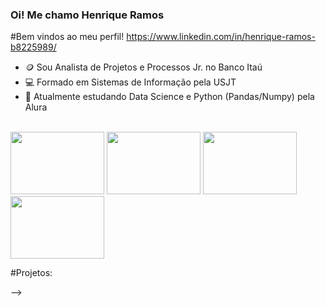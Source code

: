 ### Oi! Me chamo Henrique Ramos


#Bem vindos ao meu perfil!
https://www.linkedin.com/in/henrique-ramos-b8225989/

- 🪙 Sou Analista de Projetos e Processos Jr. no Banco Itaú
- 💻 Formado em Sistemas de Informação pela USJT
- 🌱 Atualmente estudando Data Science e Python (Pandas/Numpy) pela Alura


<div style="display: inline_block"><br>
<img height ="100" width="150" src="https://cdn.jsdelivr.net/gh/devicons/devicon/icons/python/python-original-wordmark.svg">
<img height ="100" width="150" src="https://cdn.jsdelivr.net/gh/devicons/devicon/icons/pandas/pandas-original-wordmark.svg" />
<img height ="100" width="150" src="https://cdn.jsdelivr.net/gh/devicons/devicon/icons/numpy/numpy-original-original.svg" />
<img height ="100" width="150" src="https://cdn.jsdelivr.net/gh/devicons/devicon/icons/pytorch/pytorch-original-original.svg" />
          
</div>
          

#Projetos:



-->
